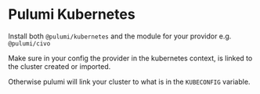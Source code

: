 # Pulumi Kubernetes

Install both `@pulumi/kubernetes` and the module for your providor e.g. `@pulumi/civo`

Make sure in your config the provider in the kubernetes context, is linked to the cluster created or imported.

Otherwise pulumi will link your cluster to what is in the `KUBECONFIG` variable.